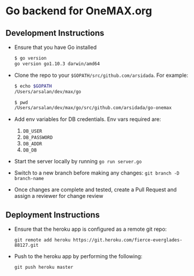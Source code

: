 # Go backend for OneMAX.org

## Development Instructions

- Ensure that you have Go installed
    ```bash
    $ go version
    go version go1.10.3 darwin/amd64
    ```
- Clone the repo to your `$GOPATH/src/github.com/arsidada`. For example:
    ```bash
    $ echo $GOPATH
    /Users/arsalan/dev/max/go

    $ pwd
    /Users/arsalan/dev/max/go/src/github.com/arsidada/go-onemax
    ```
- Add env variables for DB credentials. Env vars required are:
  1. `DB_USER`
  2. `DB_PASSWORD`
  3. `DB_ADDR`
  4. `DB_DB`
  
- Start the server locally by running `go run server.go`

- Switch to a new branch before making any changes: `git branch -D branch-name`

- Once changes are complete and tested, create a Pull Request and assign a reviewer for change review

## Deployment Instructions

- Ensure that the heroku app is configured as a remote git repo:

  `git remote add heroku https://git.heroku.com/fierce-everglades-88127.git`
  
- Push to the heroku app by performing the following:

  `git push heroku master`
